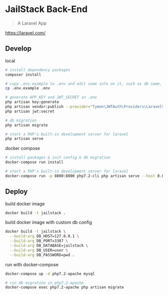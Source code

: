 # JailStack Back-End

> A Laravel App

https://laravel.com/

## Develop

local
```sh
# install dependency packages
composer install

# copy .env.example to .env and edit some info on it, such as db name, db user, etc.
cp .env.example .env

# generate APP_KEY and JWT_SECRET in .env
php artisan key:generate
php artisan vendor:publish --provider="Tymon\JWTAuth\Providers\LaravelServiceProvider"
php artisan jwt:secret

# db migration
php artisan migrate

# start a PHP's built-in development server for laravel
php artisan serve
```

docker compose
```sh
# install packages & init config & db migration
docker-compose run install

# start a PHP's built-in development server for laravel
docker-compose run -p 8000:8000 php7.2-cli php artisan serve --host 0.0.0.0
```

## Deploy

build docker image
```sh
docker build -t jailstack .
```

build docker image with custom db config
```sh
docker build -t jailstack \
  --build-arg DB_HOST=127.0.0.1 \
  --build-arg DB_PORT=3307 \
  --build-arg DB_DATABASE=jailstack \
  --build-arg DB_USER=user \
  --build-arg DB_PASSWORD=pwd .
```

run with docker-compose
```sh
docker-compose up -d php7.2-apache mysql

# run db migration in php7.2-apache
docker-compose exec php7.2-apache php artisan migrate
```